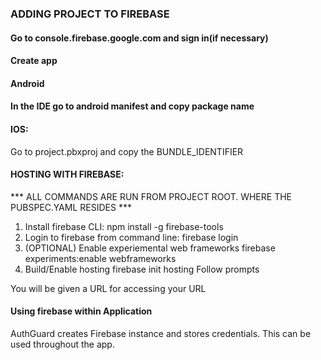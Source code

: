 

### ADDING PROJECT TO FIREBASE
#### Go to console.firebase.google.com and sign in(if necessary)
#### Create app

#### Android
#### In the IDE go to android manifest and copy package name

#### IOS:
Go to project.pbxproj and copy the BUNDLE_IDENTIFIER



#### HOSTING WITH FIREBASE:
*** ALL COMMANDS ARE RUN FROM PROJECT ROOT. WHERE THE PUBSPEC.YAML RESIDES ***
1. Install firebase CLI:
npm install -g firebase-tools
2. Login to firebase from command line:
firebase login
3. (OPTIONAL) Enable experiemental web frameworks
firebase experiments:enable webframeworks
4. Build/Enable hosting
firebase init hosting
Follow prompts

You will be given a URL for accessing your URL


#### Using firebase within Application

AuthGuard creates Firebase instance and stores credentials. 
This can be used throughout the app. 
